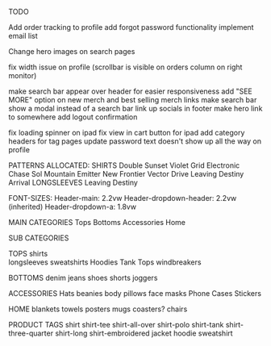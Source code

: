 TODO

Add order tracking to profile
add forgot password functionality
implement email list

Change hero images on search pages

fix width issue on profile (scrollbar is visible on orders column on right monitor)

make search bar appear over header for easier responsiveness
add "SEE MORE" option on new merch and best selling merch links
make search bar show a modal instead of a search bar
link up socials in footer
make hero link to somewhere
add logout confirmation

fix loading spinner on ipad
fix view in cart button for ipad
add category headers for tag pages
update password text doesn't show up all the way on profile


PATTERNS ALLOCATED:
    SHIRTS
        Double Sunset
        Violet Grid
        Electronic Chase
        Sol Mountain
        Emitter
        New Frontier
        Vector Drive
        Leaving Destiny
        Arrival
    LONGSLEEVES
        Leaving Destiny

FONT-SIZES:
Header-main: 2.2vw
Header-dropdown-header: 2.2vw (inherited)
Header-dropdown-a: 1.8vw


MAIN CATEGORIES
Tops
Bottoms
Accessories
Home

SUB CATEGORIES

TOPS
shirts  
longsleeves
sweatshirts
Hoodies
Tank Tops
windbreakers

BOTTOMS
denim jeans
shoes
shorts
joggers

ACCESSORIES
Hats
beanies
body pillows
face masks
Phone Cases
Stickers

HOME
blankets
towels
posters
mugs
coasters?
chairs



PRODUCT TAGS
shirt
shirt-tee
shirt-all-over
shirt-polo
shirt-tank
shirt-three-quarter
shirt-long
shirt-embroidered
jacket
hoodie
sweatshirt

